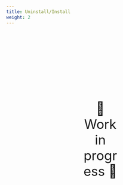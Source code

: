 ```yaml
---
title: Uninstall/Install
weight: 2
---
```

<div style="text-align: center; font-size:2.5em;margin: 200px;">🚧 Work in progress 🚧</div>